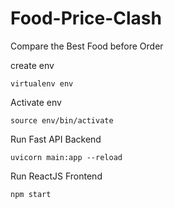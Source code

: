 # Food-Price-Clash
Compare the Best Food before Order

create env 
```shell
virtualenv env
```
Activate env
```shell
source env/bin/activate
```

Run Fast API Backend
```shell
uvicorn main:app --reload
```

Run ReactJS Frontend
```shell
npm start
```